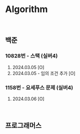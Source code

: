 # Algorithm
<br/>

## 백준

### 10828번 - 스택 (실버4)
1. 2024.03.05 [O]
2. 2024.03.05 - 임의 조건 추가 [O]

### 1158번 - 요세푸스 문제 (실버4)
1. 2024.03.06 [O]

<br/>

## 프로그래머스